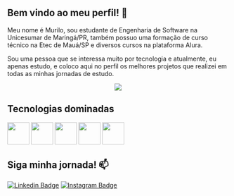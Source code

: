 ## Bem vindo ao meu perfil! 👋

Meu nome é Murilo, sou estudante de Engenharia de Software na Unicesumar de Maringá/PR, também possuo uma formação de curso técnico na Etec de Mauá/SP e diversos cursos na plataforma Alura. 

Sou uma pessoa que se interessa muito por tecnologia e atualmente, eu apenas estudo, e coloco aqui no perfil os melhores projetos que realizei em todas as minhas jornadas de estudo.


<p align="center"><img src="https://github-readme-stats.vercel.app/api?username=musilvab&show_icons=true&theme=tokyonight"></p>

## Tecnologias dominadas
<p align="justify">
  <img src="https://cdn.jsdelivr.net/gh/devicons/devicon@latest/icons/html5/html5-original.svg" width='50px'/>       
  <img src="https://cdn.jsdelivr.net/gh/devicons/devicon@latest/icons/css3/css3-original.svg" width='50px'/>
  <img src="https://cdn.jsdelivr.net/gh/devicons/devicon@latest/icons/c/c-original.svg" width='50px'/>
  <img src="https://cdn.jsdelivr.net/gh/devicons/devicon@latest/icons/canva/canva-original.svg" width='50px'/>
  <img src="  https://icons8.com.br/icon/lAWjO4LexGga/canva" width='50px'/>
</p>

## Siga minha jornada! 📫

[![Linkedin Badge](https://img.shields.io/badge/-LinkedIn-blue?style=flat-square&logo=Linkedin&logoColor=white&link=https://www.linkedin.com/in/murilo-barbosa-0614ab259/)](https://www.linkedin.com/in/murilo-barbosa-0614ab259)
[![Instagram Badge](https://img.shields.io/badge/-Instagram-C13584?style=flat-square&labelColor=C13584&logo=instagram&logoColor=white&link=https://www.instagram.com/musilvab/)](https://www.instagram.com/musilvab/)


